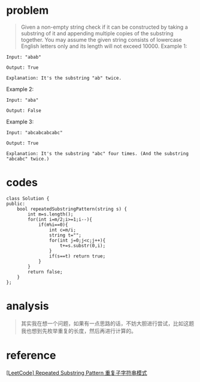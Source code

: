# problem
>Given a non-empty string check if it can be constructed by taking a substring of it and appending multiple copies of the substring together. You may assume the given string consists of lowercase English letters only and its length will not exceed 10000.
Example 1:
```
Input: "abab"

Output: True

Explanation: It's the substring "ab" twice.
```
Example 2:
```
Input: "aba"

Output: False
```
Example 3:
```
Input: "abcabcabcabc"

Output: True

Explanation: It's the substring "abc" four times. (And the substring "abcabc" twice.)

```

# codes
```
class Solution {
public:
    bool repeatedSubstringPattern(string s) {
        int m=s.length();
        for(int i=m/2;i>=1;i--){
            if(m%i==0){
                int c=m/i;
                string t="";
                for(int j=0;j<c;j++){
                    t+=s.substr(0,i);
                }
                if(s==t) return true;
            }
        }
        return false;
    }
};
```

# analysis
>其实我在想一个问题，如果有一点思路的话，不妨大胆进行尝试，比如这题我也想到先枚举重复的长度，然后再进行计算的。

# reference
[[LeetCode] Repeated Substring Pattern 重复子字符串模式][1]

[1]: http://www.cnblogs.com/grandyang/p/6087347.html